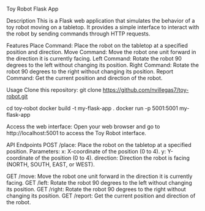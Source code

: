 Toy Robot Flask App

Description
This is a Flask web application that simulates the behavior of a toy robot moving on a tabletop. It provides a simple interface to interact with the robot by sending commands through HTTP requests.

Features
Place Command: Place the robot on the tabletop at a specified position and direction.
Move Command: Move the robot one unit forward in the direction it is currently facing.
Left Command: Rotate the robot 90 degrees to the left without changing its position.
Right Command: Rotate the robot 90 degrees to the right without changing its position.
Report Command: Get the current position and direction of the robot.

Usage
Clone this repository:
git clone https://github.com/nvillegas7/toy-robot.git

cd toy-robot
docker build -t my-flask-app . 
docker run -p 5001:5001 my-flask-app

Access the web interface:
Open your web browser and go to http://localhost:5001 to access the Toy Robot interface.

API Endpoints
POST /place: Place the robot on the tabletop at a specified position.
Parameters:
x: X-coordinate of the position (0 to 4).
y: Y-coordinate of the position (0 to 4).
direction: Direction the robot is facing (NORTH, SOUTH, EAST, or WEST).

GET /move: Move the robot one unit forward in the direction it is currently facing.
GET /left: Rotate the robot 90 degrees to the left without changing its position.
GET /right: Rotate the robot 90 degrees to the right without changing its position.
GET /report: Get the current position and direction of the robot.
